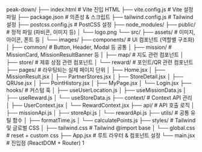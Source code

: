 peak-down/
├── index.html # Vite 진입 HTML
├── vite.config.js # Vite 설정 파일
├── package.json # 의존성 & 스크립트
├── tailwind.config.js # Tailwind 설정
├── postcss.config.js # PostCSS 설정
├── node_modules/
├── public/ # 정적 파일 (파비콘, 이미지 등)
│ └── logo.png
└── src/
├── assets/ # 이미지, 아이콘, 폰트 등
│ └── images/
├── components/ # UI 컴포넌트 (역할별 구조화)
│ ├── common/ # Button, Header, Modal 등 공통
│ ├── mission/ # MissionCard, MissionResultBanner 등
│ ├── map/ # 지도 관련 컴포넌트
│ ├── store/ # 제휴 상점 관련 컴포넌트
│ └── reward/ # 포인트/QR 관련 컴포넌트
├── pages/ # 라우팅되는 실제 페이지 단위
│ ├── Home.jsx
│ ├── MissionResult.jsx
│ ├── PartnerStores.jsx
│ ├── StoreDetail.jsx
│ ├── QRUse.jsx
│ ├── PointHistory.jsx
│ ├── MyPage.jsx
│ └── Login.jsx
├── hooks/ # 커스텀 훅
│ ├── useUserLocation.js
│ ├── useMissionData.js
│ ├── useReward.js
│ └── useStoreData.js
├── context/ # Context API 관리
│ ├── UserContext.jsx
│ └── RewardContext.jsx
├── api/ # API 호출 로직
│ ├── missionApi.js
│ ├── storeApi.js
│ └── rewardApi.js
├── utils/ # 공통 유틸 함수
│ ├── formatTime.js
│ └── calculatePoints.js
├── styles/ # Tailwind 및 글로벌 CSS
│ ├── tailwind.css # Tailwind @import base
│ └── global.css # reset + custom css
├── App.jsx # 루트 라우터 & 컴포넌트 설정
└── main.jsx # 진입점 (ReactDOM + Router)
1

